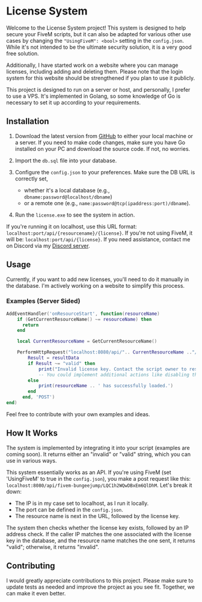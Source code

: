 # License System

Welcome to the License System project! This system is designed to help secure your FiveM scripts, but it can also be adapted for various other use cases by changing the `"UsingFiveM": <bool>` setting in the `config.json`. While it's not intended to be the ultimate security solution, it is a very good free solution. 
<p>Additionally, I have started work on a website where you can manage licenses, including adding and deleting them. Please note that the login system for this website should be strengthened if you plan to use it publicly.</p>

This project is designed to run on a server or host, and personally, I prefer to use a VPS. It's implemented in Golang, so some knowledge of Go is necessary to set it up according to your requirements.

## Installation

1. Download the latest version from [GitHub](https://github.com/ledepede1/golicense/releases/latest) to either your local machine or a server. If you need to make code changes, make sure you have Go installed on your PC and download the source code. If not, no worries.

2. Import the `db.sql` file into your database.

3. Configure the `config.json` to your preferences. Make sure the DB URL is correctly set,
   - whether it's a local database (e.g., `dbname:password@localhost/dbname`) 
   - or a remote one (e.g., `name:password@tcp(ipaddress:port)/dbname`).

5. Run the `license.exe` to see the system in action.

If you're running it on localhost, use this URL format: `localhost:port/api/{resourcename}/{license}`. If you're not using FiveM, it will be: `localhost:port/api/{license}`. If you need assistance, contact me on Discord via my [Discord server](https://discord.gg/XW9WGTrrmJ).

## Usage

Currently, if you want to add new licenses, you'll need to do it manually in the database. I'm actively working on a website to simplify this process.

### Examples (Server Sided)

```lua
AddEventHandler('onResourceStart', function(resourceName)
    if (GetCurrentResourceName() ~= resourceName) then
      return
    end

    local CurrentResourceName = GetCurrentResourceName()

    PerformHttpRequest("localhost:8080/api/".. CurrentResourceName .."/asuhdfiuahwuidhawijodji", function (errorCode, resultData, resultHeaders, errorData)
        Result = resultData
        if Result ~= "valid" then 
            print("Invalid license key. Contact the script owner to resolve this issue.")
            -- You could implement additional actions like disabling the script.
        else    
            print(resourceName .. ' has successfully loaded.')
        end
      end, 'POST')
end)
```

Feel free to contribute with your own examples and ideas.

## How It Works

The system is implemented by integrating it into your script (examples are coming soon). It returns either an "invalid" or "valid" string, which you can use in various ways.

This system essentially works as an API. If you're using FiveM (set 'UsingFiveM' to true in the `config.json`), you make a post request like this: `localhost:8080/api/fivem-bungeejump/LQC1h2WQwDBxEm6QlDhM`. Let's break it down:

- The IP is in my case set to localhost, as I run it locally.
- The port can be defined in the `config.json`.
- The resource name is next in the URL, followed by the license key.

The system then checks whether the license key exists, followed by an IP address check. If the caller IP matches the one associated with the license key in the database, and the resource name matches the one sent, it returns "valid"; otherwise, it returns "invalid".

## Contributing

I would greatly appreciate contributions to this project. Please make sure to update tests as needed and improve the project as you see fit. Together, we can make it even better.
